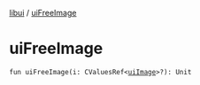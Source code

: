 [libui](index.md) / [uiFreeImage](./ui-free-image.md)

# uiFreeImage

`fun uiFreeImage(i: CValuesRef<`[`uiImage`](ui-image.md)`>?): Unit`